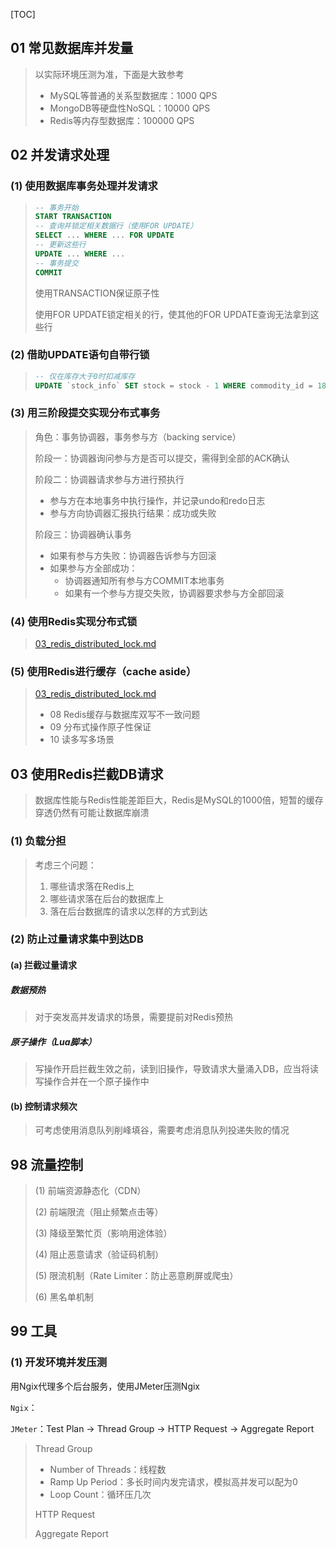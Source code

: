 [TOC]

## 01 常见数据库并发量

> 以实际环境压测为准，下面是大致参考
>
> * MySQL等普通的关系型数据库：1000 QPS
> * MongoDB等硬盘性NoSQL：10000 QPS
> * Redis等内存型数据库：100000 QPS

## 02 并发请求处理

### (1) 使用数据库事务处理并发请求

> ~~~sql
> -- 事务开始
> START TRANSACTION
> -- 查询并锁定相关数据行（使用FOR UPDATE）
> SELECT ... WHERE ... FOR UPDATE
> -- 更新这些行
> UPDATE ... WHERE ...
> -- 事务提交
> COMMIT
> ~~~
>
> 使用TRANSACTION保证原子性
>
> 使用FOR UPDATE锁定相关的行，使其他的FOR UPDATE查询无法拿到这些行

### (2) 借助UPDATE语句自带行锁

> ~~~sql
> -- 仅在库存大于0时扣减库存
> UPDATE `stock_info` SET stock = stock - 1 WHERE commodity_id = 189 AND seckill_id = 28 AND stock > 0;
> ~~~

### (3) 用三阶段提交实现分布式事务

> 角色：事务协调器，事务参与方（backing service）
>
> 阶段一：协调器询问参与方是否可以提交，需得到全部的ACK确认
>
> 阶段二：协调器请求参与方进行预执行
>
> * 参与方在本地事务中执行操作，并记录undo和redo日志
> * 参与方向协调器汇报执行结果：成功或失败
>
> 阶段三：协调器确认事务
>
> * 如果有参与方失败：协调器告诉参与方回滚
> * 如果参与方全部成功：
>     * 协调器通知所有参与方COMMIT本地事务
>     * 如果有一个参与方提交失败，协调器要求参与方全部回滚

### (4) 使用Redis实现分布式锁

> [03_redis_distributed_lock.md](03_redis_distributed_lock.md)

### (5) 使用Redis进行缓存（cache aside）

> [03_redis_distributed_lock.md](03_redis_distributed_lock.md)
>
> * 08 Redis缓存与数据库双写不一致问题
> * 09 分布式操作原子性保证
> * 10 读多写多场景

## 03 使用Redis拦截DB请求

> 数据库性能与Redis性能差距巨大，Redis是MySQL的1000倍，短暂的缓存穿透仍然有可能让数据库崩溃

### (1) 负载分担

> 考虑三个问题：
>
> 1. 哪些请求落在Redis上
> 2. 哪些请求落在后台的数据库上
> 3. 落在后台数据库的请求以怎样的方式到达

### (2) 防止过量请求集中到达DB

#### (a) 拦截过量请求

##### 数据预热

> 对于突发高并发请求的场景，需要提前对Redis预热

##### 原子操作（Lua脚本）

> 写操作开启拦截生效之前，读到旧操作，导致请求大量涌入DB，应当将读写操作合并在一个原子操作中

#### (b) 控制请求频次

> 可考虑使用消息队列削峰填谷，需要考虑消息队列投递失败的情况

## 98 流量控制

> (1) 前端资源静态化（CDN）
>
> (2) 前端限流（阻止频繁点击等）
>
> (3) 降级至繁忙页（影响用途体验）
>
> (4) 阻止恶意请求（验证码机制）
>
> (5) 限流机制（Rate Limiter：防止恶意刷屏或爬虫）
>
> (6) 黑名单机制

## 99 工具

### (1) 开发环境并发压测

用Ngix代理多个后台服务，使用JMeter压测Ngix

`Ngix`：

`JMeter`：Test Plan → Thread Group → HTTP Request → Aggregate Report

> Thread Group
>
> * Number of Threads：线程数
> * Ramp Up Period：多长时间内发完请求，模拟高并发可以配为0
> * Loop Count：循环压几次
>
> HTTP Request
>
> Aggregate Report

